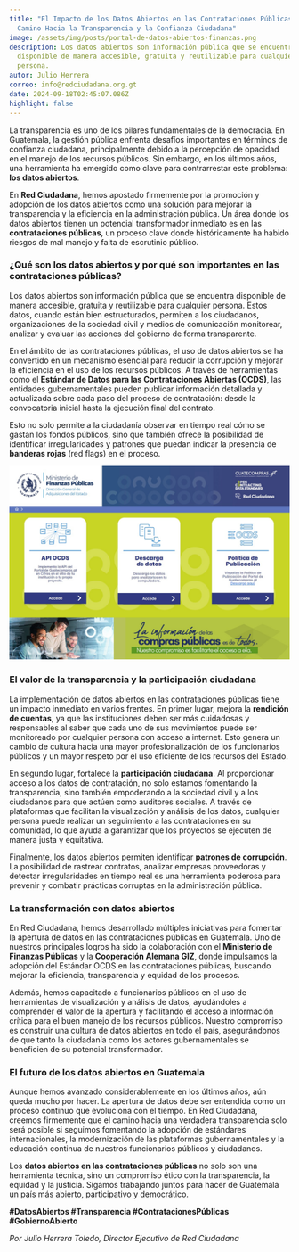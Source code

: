 ```yaml
---
title: "El Impacto de los Datos Abiertos en las Contrataciones Públicas: Un
  Camino Hacia la Transparencia y la Confianza Ciudadana"
image: /assets/img/posts/portal-de-datos-abiertos-finanzas.png
description: Los datos abiertos son información pública que se encuentra
  disponible de manera accesible, gratuita y reutilizable para cualquier
  persona.
autor: Julio Herrera
correo: info@redciudadana.org.gt
date: 2024-09-18T02:45:07.086Z
highlight: false
---
```

<!--StartFragment-->

La transparencia es uno de los pilares fundamentales de la democracia. En Guatemala, la gestión pública enfrenta desafíos importantes en términos de confianza ciudadana, principalmente debido a la percepción de opacidad en el manejo de los recursos públicos. Sin embargo, en los últimos años, una herramienta ha emergido como clave para contrarrestar este problema: **los datos abiertos**.

En **Red Ciudadana**, hemos apostado firmemente por la promoción y adopción de los datos abiertos como una solución para mejorar la transparencia y la eficiencia en la administración pública. Un área donde los datos abiertos tienen un potencial transformador inmediato es en las **contrataciones públicas**, un proceso clave donde históricamente ha habido riesgos de mal manejo y falta de escrutinio público.

### **¿Qué son los datos abiertos y por qué son importantes en las contrataciones públicas?**

Los datos abiertos son información pública que se encuentra disponible de manera accesible, gratuita y reutilizable para cualquier persona. Estos datos, cuando están bien estructurados, permiten a los ciudadanos, organizaciones de la sociedad civil y medios de comunicación monitorear, analizar y evaluar las acciones del gobierno de forma transparente.

En el ámbito de las contrataciones públicas, el uso de datos abiertos se ha convertido en un mecanismo esencial para reducir la corrupción y mejorar la eficiencia en el uso de los recursos públicos. A través de herramientas como el **Estándar de Datos para las Contrataciones Abiertas (OCDS)**, las entidades gubernamentales pueden publicar información detallada y actualizada sobre cada paso del proceso de contratación: desde la convocatoria inicial hasta la ejecución final del contrato.

Esto no solo permite a la ciudadanía observar en tiempo real cómo se gastan los fondos públicos, sino que también ofrece la posibilidad de identificar irregularidades y patrones que puedan indicar la presencia de **banderas rojas** (red flags) en el proceso.

![](/assets/img/posts/whatsapp-image-2024-05-22-at-02.11.04.jpeg)

### **El valor de la transparencia y la participación ciudadana**

La implementación de datos abiertos en las contrataciones públicas tiene un impacto inmediato en varios frentes. En primer lugar, mejora la **rendición de cuentas**, ya que las instituciones deben ser más cuidadosas y responsables al saber que cada uno de sus movimientos puede ser monitoreado por cualquier persona con acceso a internet. Esto genera un cambio de cultura hacia una mayor profesionalización de los funcionarios públicos y un mayor respeto por el uso eficiente de los recursos del Estado.

En segundo lugar, fortalece la **participación ciudadana**. Al proporcionar acceso a los datos de contratación, no solo estamos fomentando la transparencia, sino también empoderando a la sociedad civil y a los ciudadanos para que actúen como auditores sociales. A través de plataformas que facilitan la visualización y análisis de los datos, cualquier persona puede realizar un seguimiento a las contrataciones en su comunidad, lo que ayuda a garantizar que los proyectos se ejecuten de manera justa y equitativa.

Finalmente, los datos abiertos permiten identificar **patrones de corrupción**. La posibilidad de rastrear contratos, analizar empresas proveedoras y detectar irregularidades en tiempo real es una herramienta poderosa para prevenir y combatir prácticas corruptas en la administración pública.

### **La transformación con datos abiertos**

En Red Ciudadana, hemos desarrollado múltiples iniciativas para fomentar la apertura de datos en las contrataciones públicas en Guatemala. Uno de nuestros principales logros ha sido la colaboración con el **Ministerio de Finanzas Públicas** y la **Cooperación Alemana GIZ**, donde impulsamos la adopción del Estándar OCDS en las contrataciones públicas, buscando mejorar la eficiencia, transparencia y equidad de los procesos.

Además, hemos capacitado a funcionarios públicos en el uso de herramientas de visualización y análisis de datos, ayudándoles a comprender el valor de la apertura y facilitando el acceso a información crítica para el buen manejo de los recursos públicos. Nuestro compromiso es construir una cultura de datos abiertos en todo el país, asegurándonos de que tanto la ciudadanía como los actores gubernamentales se beneficien de su potencial transformador.

### **El futuro de los datos abiertos en Guatemala**

Aunque hemos avanzado considerablemente en los últimos años, aún queda mucho por hacer. La apertura de datos debe ser entendida como un proceso continuo que evoluciona con el tiempo. En Red Ciudadana, creemos firmemente que el camino hacia una verdadera transparencia solo será posible si seguimos fomentando la adopción de estándares internacionales, la modernización de las plataformas gubernamentales y la educación continua de nuestros funcionarios públicos y ciudadanos.

Los **datos abiertos en las contrataciones públicas** no solo son una herramienta técnica, sino un compromiso ético con la transparencia, la equidad y la justicia. Sigamos trabajando juntos para hacer de Guatemala un país más abierto, participativo y democrático.

**\#DatosAbiertos #Transparencia #ContratacionesPúblicas #GobiernoAbierto**



*Por Julio Herrera Toledo, Director Ejecutivo de Red Ciudadana*

<!--EndFragment-->